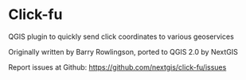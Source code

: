 Click-fu
=======

QGIS plugin to quickly send click coordinates to various geoservices

Originally written by Barry Rowlingson, ported to QGIS 2.0 by NextGIS

Report issues at Github: https://github.com/nextgis/click-fu/issues